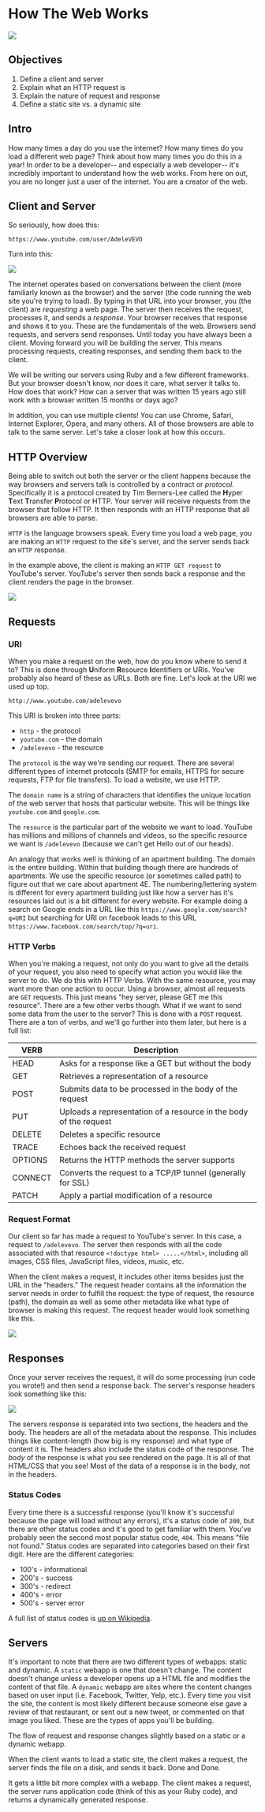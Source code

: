 # How The Web Works

![](https://s3.amazonaws.com/learn-verified/welcome.gif)

## Objectives 
1. Define a client and server
2. Explain what an HTTP request is
3. Explain the nature of request and response
4. Define a static site vs. a dynamic site


## Intro
How many times a day do you use the internet? How many times do you load a different web page? Think about how many times you do this in a year! In order to be a developer-- and especially a web developer-- it's incredibly important to understand how the web works. From here on out, you are no longer just a user of the internet. You are a creator of the web.

## Client and Server

So seriously, how does this:

```
https://www.youtube.com/user/AdeleVEVO
```

Turn into this:

![](https://s3.amazonaws.com/learn-verified/request-intro.png)

The internet operates based on conversations between the client (more familiarly known as the browser) and the server (the code running the web site you're trying to load). By typing in that URL into your browser, you (the client) are *requesting* a web page. The server then receives the request, processes it, and sends a *response*. Your browser receives that response and shows it to you. These are the fundamentals of the web. Browsers send requests, and servers send responses. Until today you have always been a client. Moving forward you will be building the server. This means processing requests, creating responses, and sending them back to the client.

We will be writing our servers using Ruby and a few different frameworks. But your browser doesn't know, nor does it care, what server it talks to. How does that work? How can a server that was written 15 years ago still work with a browser written 15 months or days ago? 

In addition, you can use multiple clients! You can use Chrome, Safari, Internet Explorer, Opera, and many others. All of those browsers are able to talk to the same server. Let's take a closer look at how this occurs.

## HTTP Overview

Being able to switch out both the server or the client happens because the way browsers and servers talk is controlled by a contract or *protocol*. Specifically it is a protocol created by Tim Berners-Lee called the **H**yper **T**ext **T**ransfer **P**rotocol or HTTP. Your server will receive requests from the browser that follow HTTP. It then responds with an HTTP response that all browsers are able to parse.

`HTTP` is the language browsers speak. Every time you load a web page, you are making an `HTTP` request to the site's server, and the server sends back an `HTTP` response.

In the example above, the client is making an `HTTP GET request` to YouTube's server. YouTube's server then sends back a response and the client renders the page in the browser.

<img src="https://s3.amazonaws.com/learn-verified/requests.png">

## Requests

### URI

When you make a request on the web, how do you know where to send it to?  This is done through **U**niform **R**esource **I**dentifiers or URIs. You've probably also heard of these as URLs. Both are fine. Let's look at the URI we used up top.

`http://www.youtube.com/adelevevo`

This URI is broken into three parts:

+ `http` - the protocol
+ `youtube.com` - the domain
+ `/adelevevo` - the resource

The `protocol` is the way we're sending our request. There are several different types of internet protocols (SMTP for emails, HTTPS for secure requests, FTP for file transfers). To load a website, we use HTTP.

The `domain name` is a string of characters that identifies the unique location of the web server that hosts that particular website. This will be things like `youtube.com` and `google.com`. 

The `resource` is the particular part of the website we want to load. YouTube has millions and millions of channels and videos, so the specific resource we want is `/adelevevo` (because we can't get Hello out of our heads).

An analogy that works well is thinking of an apartment building. The domain is the entire building. Within that building though there are hundreds of apartments. We use the specific resource (or sometimes called path) to figure out that we care about apartment 4E. The numbering/lettering system is different for every apartment building just like how a server has it's resources laid out is a bit different for every website. For example doing a search on Google ends in a URL like this `https://www.google.com/search?q=URI` but searching for URI on facebook leads to this URL `https://www.facebook.com/search/top/?q=uri`.


### HTTP Verbs

When you're making a request, not only do you want to give all the details of your request, you also need to specify what action you would like the server to do. We do this with HTTP Verbs. With the same resource, you may want more than one action to occur. Using a browser, almost all requests are `GET` requests. This just means "hey server, please GET me this resource". There are a few other verbs though. What if we want to send some data from the user to the server? This is done with a `POST` request. There are a ton of verbs, and we'll go further into them later, but here is a full list:


| VERB  | Description |
| ------------- | ------------- |
| HEAD  | Asks for a response like a GET but without the body  |
| GET  | Retrieves a representation of a resource  |
| POST | Submits data to be processed in the body of the request|
| PUT | Uploads a representation of a resource in the body of the request |
| DELETE | Deletes a specific resource| 
| TRACE | Echoes back the received request | 
| OPTIONS | Returns the HTTP methods the server supports | 
| CONNECT | Converts the request to a TCP/IP tunnel (generally for SSL)|
| PATCH | Apply a partial modification of a resource | 

### Request Format

Our client so far has made a request to YouTube's server. In this case, a request to `/adelevevo`. The server then responds with all the code associated with that resource `<!doctype html> .....</html>`, including all images, CSS files, JavaScript files, videos, music, etc. 

When the client makes a request, it includes other items besides just the URL in the "headers." The request header contains all the information the server needs in order to fulfill the request: the type of request, the resource (path), the domain as well as some other metadata like what type of browser is making this request. The request header would look something like this.


<img src="https://s3.amazonaws.com/learn-verified/request-header.png">


## Responses

Once your server receives the request, it will do some processing (run code you wrote!) and then send a response back. The server's response headers look something like this:

![](https://s3.amazonaws.com/learn-verified/response-headers.png)

The servers response is separated into two sections, the headers and the body. The headers are all of the metadata about the response. This includes things like content-length (how big is my response) and what type of content it is. The headers also include the status code of the response. The *body* of the response is what you see rendered on the page. It is all of that HTML/CSS that you see! Most of the data of a response is in the body, not in the headers.

### Status Codes

 Every time there is a successful response (you'll know it's successful because the page will load without any errors), it's a status code of `200`, but there are other status codes and it's good to get familiar with them. You've probably seen the second most popular status code, `404`. This means "file not found." Status codes are separated into categories based on their first digit. Here are the different categories:

+ 100's - informational
+ 200's - success
+ 300's - redirect
+ 400's - error
+ 500's - server error

A full list of status codes is [up on Wikipedia](https://en.wikipedia.org/wiki/List_of_HTTP_status_codes). 

## Servers

It's important to note that there are two different types of webapps: static and dynamic. A `static` webapp is one that doesn't change. The content doesn't change unless a developer opens up a HTML file and modifies the content of that file. A `dynamic` webapp are sites where the content changes based on user input (i.e. Facebook, Twitter, Yelp, etc.). Every time you visit the site, the content is most likely different because someone else gave a review of that restaurant, or sent out a new tweet, or commented on that image you liked. These are the types of apps you'll be building.

The flow of request and response changes slightly based on a static or a dynamic webapp. 

When the client wants to load a static site, the client makes a request, the server finds the file on a disk, and sends it back. Done and Done.

It gets a little bit more complex with a webapp. The client makes a request, the server runs application code (think of this as your Ruby code), and returns a dynamically generated response. 
